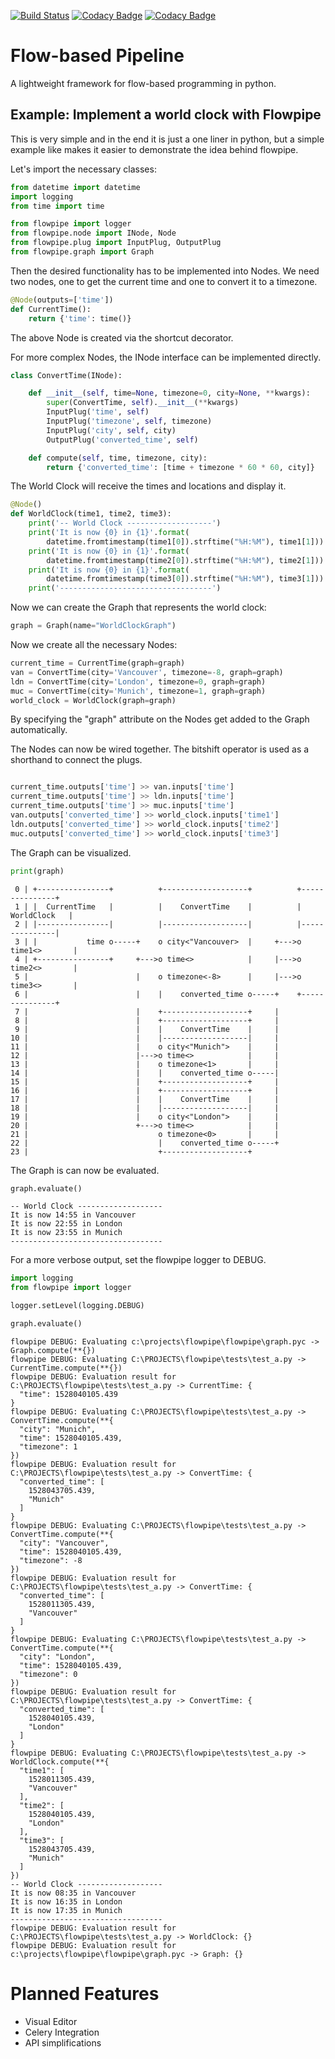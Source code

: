 [![Build Status](https://travis-ci.org/PaulSchweizer/flowpipe.svg?branch=master)](https://travis-ci.org/PaulSchweizer/flowpipe) [![Codacy Badge](https://api.codacy.com/project/badge/Grade/6ac650d8580d43dbaf7de96a3171e76f)](https://www.codacy.com/app/paulschweizer/flowpipe?utm_source=github.com&amp;utm_medium=referral&amp;utm_content=PaulSchweizer/flowpipe&amp;utm_campaign=Badge_Grade) [![Codacy Badge](https://api.codacy.com/project/badge/Coverage/6ac650d8580d43dbaf7de96a3171e76f)](https://www.codacy.com/app/paulschweizer/flowpipe?utm_source=github.com&utm_medium=referral&utm_content=PaulSchweizer/flowpipe&utm_campaign=Badge_Coverage)

# Flow-based Pipeline
A lightweight framework for flow-based programming in python.

## Example: Implement a world clock with Flowpipe

This is very simple and in the end it is just a one liner in python, but a simple example like makes it easier to demonstrate the idea behind flowpipe.

Let's import the necessary classes:

```python
from datetime import datetime
import logging
from time import time

from flowpipe import logger
from flowpipe.node import INode, Node
from flowpipe.plug import InputPlug, OutputPlug
from flowpipe.graph import Graph
```

Then the desired functionality has to be implemented into Nodes. We need two nodes, one to get the current time and one to convert it to a timezone.

```python
@Node(outputs=['time'])
def CurrentTime():
    return {'time': time()}
```

The above Node is created via the shortcut decorator.

For more complex Nodes, the INode interface can be implemented directly.

```python
class ConvertTime(INode):

    def __init__(self, time=None, timezone=0, city=None, **kwargs):
        super(ConvertTime, self).__init__(**kwargs)
        InputPlug('time', self)
        InputPlug('timezone', self, timezone)
        InputPlug('city', self, city)
        OutputPlug('converted_time', self)

    def compute(self, time, timezone, city):
        return {'converted_time': [time + timezone * 60 * 60, city]}
```

The World Clock will receive the times and locations and display it.

```python
@Node()
def WorldClock(time1, time2, time3):
    print('-- World Clock -------------------')
    print('It is now {0} in {1}'.format(
        datetime.fromtimestamp(time1[0]).strftime("%H:%M"), time1[1]))
    print('It is now {0} in {1}'.format(
        datetime.fromtimestamp(time2[0]).strftime("%H:%M"), time2[1]))
    print('It is now {0} in {1}'.format(
        datetime.fromtimestamp(time3[0]).strftime("%H:%M"), time3[1]))
    print('----------------------------------')
```

Now we can create the Graph that represents the world clock:

```python
graph = Graph(name="WorldClockGraph")
```

Now we create all the necessary Nodes:

```python
current_time = CurrentTime(graph=graph)
van = ConvertTime(city='Vancouver', timezone=-8, graph=graph)
ldn = ConvertTime(city='London', timezone=0, graph=graph)
muc = ConvertTime(city='Munich', timezone=1, graph=graph)
world_clock = WorldClock(graph=graph)
```

By specifying the "graph" attribute on the Nodes get added to the Graph automatically.

The Nodes can now be wired together. The bitshift operator is used as a shorthand to connect the plugs.

```python

current_time.outputs['time'] >> van.inputs['time']
current_time.outputs['time'] >> ldn.inputs['time']
current_time.outputs['time'] >> muc.inputs['time']
van.outputs['converted_time'] >> world_clock.inputs['time1']
ldn.outputs['converted_time'] >> world_clock.inputs['time2']
muc.outputs['converted_time'] >> world_clock.inputs['time3']
```

The Graph can be visualized.

```python
print(graph)
```

```
 0 | +----------------+          +-------------------+          +---------------+
 1 | |  CurrentTime   |          |    ConvertTime    |          |  WorldClock   |
 2 | |----------------|          |-------------------|          |---------------|
 3 | |           time o-----+    o city<"Vancouver>  |     +--->o time1<>       |
 4 | +----------------+     +--->o time<>            |     |--->o time2<>       |
 5 |                        |    o timezone<-8>      |     |--->o time3<>       |
 6 |                        |    |    converted_time o-----+    +---------------+
 7 |                        |    +-------------------+     |
 8 |                        |    +-------------------+     |
 9 |                        |    |    ConvertTime    |     |
10 |                        |    |-------------------|     |
11 |                        |    o city<"Munich">    |     |
12 |                        |--->o time<>            |     |
13 |                        |    o timezone<1>       |     |
14 |                        |    |    converted_time o-----|
15 |                        |    +-------------------+     |
16 |                        |    +-------------------+     |
17 |                        |    |    ConvertTime    |     |
18 |                        |    |-------------------|     |
19 |                        |    o city<"London">    |     |
20 |                        +--->o time<>            |     |
21 |                             o timezone<0>       |     |
22 |                             |    converted_time o-----+
23 |                             +-------------------+
```

The Graph is can now be evaluated.


```python
graph.evaluate()
```

```
-- World Clock -------------------
It is now 14:55 in Vancouver
It is now 22:55 in London
It is now 23:55 in Munich
----------------------------------
```

For a more verbose output, set the flowpipe logger to DEBUG.


```python
import logging
from flowpipe import logger

logger.setLevel(logging.DEBUG)

graph.evaluate()
```

```
flowpipe DEBUG: Evaluating c:\projects\flowpipe\flowpipe\graph.pyc -> Graph.compute(**{})
flowpipe DEBUG: Evaluating C:\PROJECTS\flowpipe\tests\test_a.py -> CurrentTime.compute(**{})
flowpipe DEBUG: Evaluation result for C:\PROJECTS\flowpipe\tests\test_a.py -> CurrentTime: {
  "time": 1528040105.439
}
flowpipe DEBUG: Evaluating C:\PROJECTS\flowpipe\tests\test_a.py -> ConvertTime.compute(**{
  "city": "Munich",
  "time": 1528040105.439,
  "timezone": 1
})
flowpipe DEBUG: Evaluation result for C:\PROJECTS\flowpipe\tests\test_a.py -> ConvertTime: {
  "converted_time": [
    1528043705.439,
    "Munich"
  ]
}
flowpipe DEBUG: Evaluating C:\PROJECTS\flowpipe\tests\test_a.py -> ConvertTime.compute(**{
  "city": "Vancouver",
  "time": 1528040105.439,
  "timezone": -8
})
flowpipe DEBUG: Evaluation result for C:\PROJECTS\flowpipe\tests\test_a.py -> ConvertTime: {
  "converted_time": [
    1528011305.439,
    "Vancouver"
  ]
}
flowpipe DEBUG: Evaluating C:\PROJECTS\flowpipe\tests\test_a.py -> ConvertTime.compute(**{
  "city": "London",
  "time": 1528040105.439,
  "timezone": 0
})
flowpipe DEBUG: Evaluation result for C:\PROJECTS\flowpipe\tests\test_a.py -> ConvertTime: {
  "converted_time": [
    1528040105.439,
    "London"
  ]
}
flowpipe DEBUG: Evaluating C:\PROJECTS\flowpipe\tests\test_a.py -> WorldClock.compute(**{
  "time1": [
    1528011305.439,
    "Vancouver"
  ],
  "time2": [
    1528040105.439,
    "London"
  ],
  "time3": [
    1528043705.439,
    "Munich"
  ]
})
-- World Clock -------------------
It is now 08:35 in Vancouver
It is now 16:35 in London
It is now 17:35 in Munich
----------------------------------
flowpipe DEBUG: Evaluation result for C:\PROJECTS\flowpipe\tests\test_a.py -> WorldClock: {}
flowpipe DEBUG: Evaluation result for c:\projects\flowpipe\flowpipe\graph.pyc -> Graph: {}
```

# Planned Features
- Visual Editor
- Celery Integration
- API simplifications
